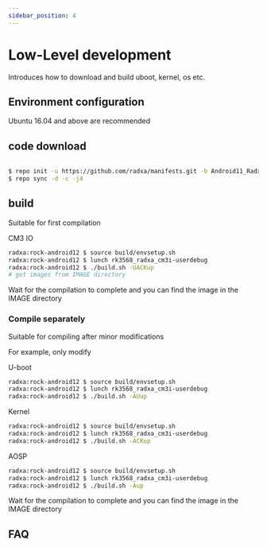 ```yaml
---
sidebar_position: 4
---
```


# Low-Level development

Introduces how to download and build uboot, kernel, os etc.

## Environment configuration

Ubuntu 16.04 and above are recommended

## code download

```bash

$ repo init -u https://github.com/radxa/manifests.git -b Android11_Radxa_rk12 -m rockchip-r-release.xml
$ repo sync -d -c -j4
```

## build

Suitable for first compilation

CM3 IO

```bash
radxa:rock-android12 $ source build/envsetup.sh
radxa:rock-android12 $ lunch rk3568_radxa_cm3i-userdebug
radxa:rock-android12 $ ./build.sh -UACKup
# get images from IMAGE directory
```

Wait for the compilation to complete and you can find the image in the IMAGE directory

### Compile separately

Suitable for compiling after minor modifications

For example, only modify

U-boot

```bash
radxa:rock-android12 $ source build/envsetup.sh
radxa:rock-android12 $ lunch rk3568_radxa_cm3i-userdebug
radxa:rock-android12 $ ./build.sh -AUup

```

Kernel

```bash
radxa:rock-android12 $ source build/envsetup.sh
radxa:rock-android12 $ lunch rk3568_radxa_cm3i-userdebug
radxa:rock-android12 $ ./build.sh -ACKup
```

AOSP

```bash
radxa:rock-android12 $ source build/envsetup.sh
radxa:rock-android12 $ lunch rk3568_radxa_cm3i-userdebug
radxa:rock-android12 $ ./build.sh -Aup
```

Wait for the compilation to complete and you can find the image in the IMAGE directory

## FAQ
